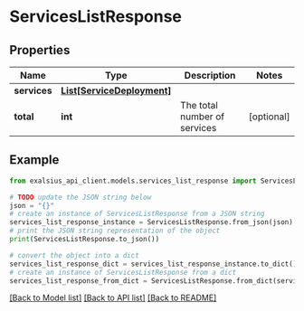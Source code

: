 # ServicesListResponse


## Properties

Name | Type | Description | Notes
------------ | ------------- | ------------- | -------------
**services** | [**List[ServiceDeployment]**](ServiceDeployment.md) |  | 
**total** | **int** | The total number of services | [optional] 

## Example

```python
from exalsius_api_client.models.services_list_response import ServicesListResponse

# TODO update the JSON string below
json = "{}"
# create an instance of ServicesListResponse from a JSON string
services_list_response_instance = ServicesListResponse.from_json(json)
# print the JSON string representation of the object
print(ServicesListResponse.to_json())

# convert the object into a dict
services_list_response_dict = services_list_response_instance.to_dict()
# create an instance of ServicesListResponse from a dict
services_list_response_from_dict = ServicesListResponse.from_dict(services_list_response_dict)
```
[[Back to Model list]](../README.md#documentation-for-models) [[Back to API list]](../README.md#documentation-for-api-endpoints) [[Back to README]](../README.md)


